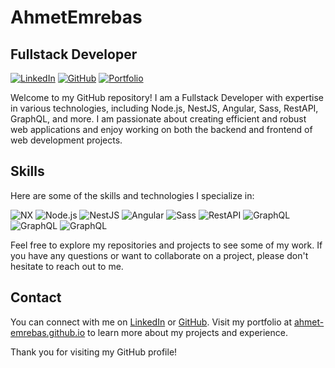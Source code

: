 # AhmetEmrebas

## Fullstack Developer

[![LinkedIn](https://img.shields.io/badge/LinkedIn-AhmetEmrebas-blue)](https://linkedin.com/in/ahmet-emrebas/)
[![GitHub](https://img.shields.io/badge/GitHub-AhmetEmrebas-brightgreen)](https://github.com/ahmet-emrebas)
[![Portfolio](https://img.shields.io/badge/Portfolio-AhmetEmrebas-yellow)](https://ahmet-emrebas.github.io/)

Welcome to my GitHub repository! I am a Fullstack Developer with expertise in various technologies, including Node.js, NestJS, Angular, Sass, RestAPI, GraphQL, and more. I am passionate about creating efficient and robust web applications and enjoy working on both the backend and frontend of web development projects.

## Skills

Here are some of the skills and technologies I specialize in:

![NX](https://img.shields.io/badge/NX-143055?style=flat&logo=nx&logoColor=white)
![Node.js](https://img.shields.io/badge/Node.js-8CC84B?style=flat&logo=node.js&logoColor=white)
![NestJS](https://img.shields.io/badge/NestJS-E0234E?style=flat&logo=nestjs&logoColor=white)
![Angular](https://img.shields.io/badge/Angular-DD0031?style=flat&logo=angular&logoColor=white)
![Sass](https://img.shields.io/badge/Sass-CC6699?style=flat&logo=sass&logoColor=white)
![RestAPI](https://img.shields.io/badge/RestAPI-61DAFB?style=flat&logo=restapi&logoColor=white)
![GraphQL](https://img.shields.io/badge/GraphQL-E10098?style=flat&logo=graphql&logoColor=white)
![GraphQL](https://img.shields.io/badge/MySQL-4479A1?style=flat&logo=mysql&logoColor=white)
![GraphQL](https://img.shields.io/badge/PostgreSQL-4169E1?style=flat&logo=postgresql&logoColor=white)

Feel free to explore my repositories and projects to see some of my work. If you have any questions or want to collaborate on a project, please don't hesitate to reach out to me.

## Contact

You can connect with me on [LinkedIn](https://www.linkedin.com/in/ahmet-emrebas/) or [GitHub](https://github.com/ahmet-emrebas). Visit my portfolio at [ahmet-emrebas.github.io](https://ahmet-emrebas.github.io/) to learn more about my projects and experience.

Thank you for visiting my GitHub profile!
